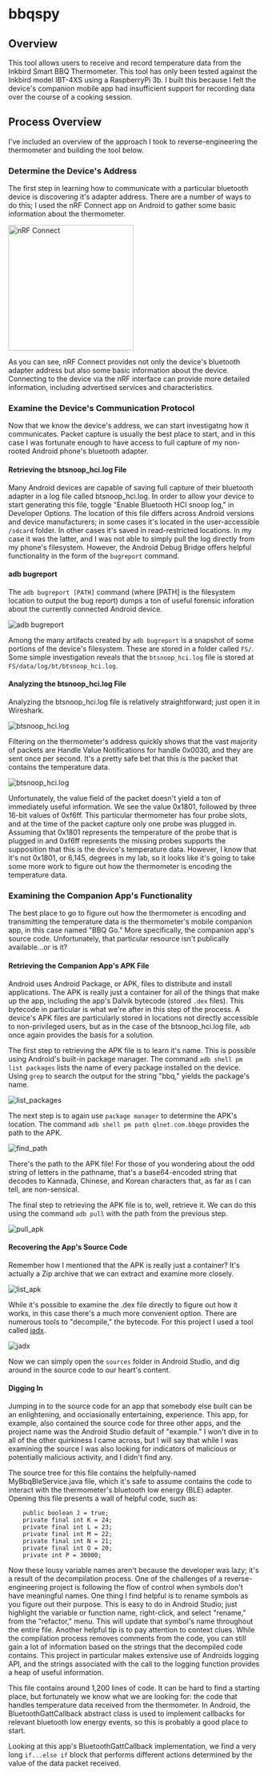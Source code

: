 # bbqspy

## Overview
This tool allows users to receive and record temperature data from the Inkbird Smart BBQ Thermometer.  This tool has only been tested against the Inkbird model IBT-4XS using a RaspberryPi 3b.  I built this because I felt the device's companion mobile app had insufficient support for recording data over the course of a cooking session.

## Process Overview
I've included an overview of the approach I took to reverse-engineering the thermometer and building the tool below.

### Determine the Device's Address
The first step in learning how to communicate with a particular bluetooth device is discovering it's adapter address.  There are a number of ways to do this; I used the nRF Connect app on Android to gather some basic information about the thermometer.  

<img src="images/nRF_Connect.jpg" alt="nRF Connect" width="250"/>

As you can see, nRF Connect provides not only the device's bluetooth adapter address but also some basic information about the device.  Connecting to the device via the nRF interface can provide more detailed information, including advertised services and characteristics.  

### Examine the Device's Communication Protocol
Now that we know the device's address, we can start investigatng how it communicates.  Packet capture is usually the best place to start, and in this case I was fortunate enough to have access to full capture of my non-rooted Android phone's bluetooth adapter.

#### Retrieving the btsnoop_hci.log File
Many Android devices are capable of saving full capture of their bluetooth adapter in a log file called btsnoop_hci.log.  In order to allow your device to start generating this file, toggle "Enable Bluetooth HCI snoop log," in Developer Options.  The location of this file differs across Android versions and device manufacturers; in some cases it's located in the user-accessible `/sdcard` folder.  In other cases it's saved in read-restricted locations.  In my case it was the latter, and I was not able to simply pull the log directly from my phone's filesystem.  However, the Android Debug Bridge offers helpful functionality in the form of the `bugreport` command.  

#### adb bugreport
The `adb bugreport [PATH]` command (where [PATH] is the filesystem location to output the bug report) dumps a ton of useful forensic inforation about the currently connected Android device.  

![adb bugreport](images/adb_bugreport_screencap.png)

Among the many artifacts created by `adb bugreport` is a snapshot of some portions of the device's filesystem.  These are stored in a folder called `FS/`.  Some simple investigation reveals that the `btsnoop_hci.log` file is stored at `FS/data/log/bt/btsnoop_hci.log`.
 
 #### Analyzing the btsnoop_hci.log File
 Analyzing the btsnoop_hci.log file is relatively straightforward; just open it in Wireshark.
 
![btsnoop_hci.log](images/wireshark_screencap_1.png)
 
Filtering on the thermometer's address quickly shows that the vast majority of packets are Handle Value Notifications for handle 0x0030, and they are sent once per second.  It's a pretty safe bet that this is the packet that contains the temperature data.  

![btsnoop_hci.log](images/wireshark_screencap_2.png)

Unfortunately, the value field of the packet doesn't yield a ton of immediately useful information.  We see the value 0x1801, followed by three 16-bit values of 0xf6ff.  This particular thermometer has four probe slots, and at the time of the packet capture only one probe was plugged in.  Assuming that 0x1801 represents the temperature of the probe that is plugged in and 0xf6ff represents the missing probes supports the supposition that this is the device's temperature data.  However, I know that it's not 0x1801, or 6,145, degrees in my lab, so it looks like it's going to take some more work to figure out how the thermometer is encoding the temperature data.

### Examining the Companion App's Functionality
The best place to go to figure out how the thermometer is encoding and transmitting the temperature data is the thermometer's mobile companion app, in this case named "BBQ Go."  More specifically, the companion app's source code.  Unfortunately, that particular resource isn't publically available...or is it?

#### Retrieving the Companion App's APK File
Android uses Android Package, or APK, files to distribute and install applications.  The APK is really just a container for all of the things that make up the app, including the app's Dalvik bytecode (stored `.dex` files).  This bytecode in particular is what we're after in this step of the process.  A device's APK files are particularly stored in locations not directly accessible to non-privileged users, but as in the case of the btsnoop_hci.log file, `adb` once again provides the basis for a solution.

The first step to retrieving the APK file is to learn it's name.  This is possible using Android's built-in package manager.  The command `adb shell pm list packages` lists the name of every package installed on the device.  Using `grep` to search the output for the string "bbq," yields the package's name.

![list_packages](images/list_packages.png)

The next step is to again use `package manager` to determine the APK's location.  The command `adb shell pm path qlnet.com.bbqgo` provides the path to the APK.

![find_path](images/find_path.png) 

There's the path to the APK file!  For those of you wondering about the odd string of letters in the pathname, that's a base64-encoded string that decodes to Kannada, Chinese, and Korean characters that, as far as I can tell, are non-sensical.

The final step to retrieving the APK file is to, well, retrieve it.  We can do this using the command `adb pull` with the path from the previous step.

![pull_apk](images/pull_apk.png) 

#### Recovering the App's Source Code
Remember how I mentioned that the APK is really just a container?  It's actually a Zip archive that we can extract and examine more closely.

![list_apk](images/list_apk_contents.png) 

While it's possible to examine the .dex file directly to figure out how it works, in this case there's a much more convenient option.  There are numerous tools to "decompile," the bytecode.  For this project I used a tool called [jadx](https://github.com/skylot/jadx).

![jadx](images/jadx.png) 

Now we can simply open the `sources` folder in Android Studio, and dig around in the source code to our heart's content.

#### Digging In
Jumping in to the source code for an app that somebody else built can be an enlightening, and occiasionally entertaining, experience.  This app, for example, also contained the source code for three other apps, and the project name was the Android Studio default of "example."  I won't dive in to all of the other quirkiness I came across, but I will say that while I was examining the source I was also looking for indicators of malicious or potentially malicious activity, and I didn't find any.

The source tree for this file contains the helpfully-named MyBbqBleService.java file, which it's safe to assume contains the code to interact with the thermometer's bluetooth low energy (BLE) adapter.  Opening this file presents a wall of helpful code, such as:

```    
    public boolean J = true;  
    private final int K = 24;  
    private final int L = 23;  
    private final int M = 22;  
    private final int N = 21;  
    private final int O = 20;  
    private int P = 30000;  
```

Now these lousy variable names aren't because the developer was lazy; it's a result of the decompilation process.  One of the challenges of a reverse-engineering project is following the flow of control when symbols don't have meaningful names.  One thing I find helpful is to rename symbols as you figure out their purpose.  This is easy to do in Android Studio; just highlight the variable or function name, right-click, and select "rename," from the "refactor," menu.  This will update that symbol's name throughout the entire file.  Another helpful tip is to pay attention to context clues.  While the compilation process removes comments from the code, you can still gain a lot of information based on the strings that the decompiled code contains.  This project in particular makes extensive use of Androids logging API, and the strings associated with the call to the logging function provides a heap of useful information.

This file contains around 1,200 lines of code.  It can be hard to find a starting place, but fortunately we know what we are looking for: the code that handles temperature data received from the thermometer.  In Android, the BluetoothGattCallback abstract class is used to implement callbacks for relevant bluetooth low energy events, so this is probably a good place to start.

Looking at this app's BluetoothGattCallback implementation, we find a very long `if...else if` block that performs different actions determined by the value of the data packet received.







